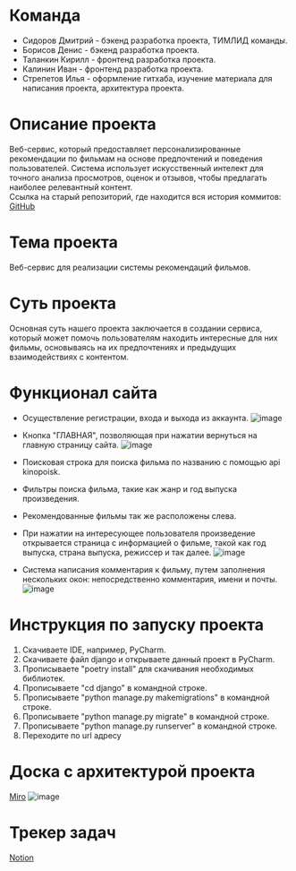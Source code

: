 # Команда 
* Сидоров Дмитрий - бэкенд разработка проекта, ТИМЛИД команды.
* Борисов Денис - бэкенд разработка проекта.
* Таланкин Кирилл - фронтенд разработка проекта.
* Калинин Иван - фронтенд разработка проекта.
* Стрепетов Илья - оформление гитхаба, изучение материала для написания проекта, архитектура проекта.

# Описание проекта
Веб-сервис, который предоставляет персонализированные рекомендации по фильмам на основе предпочтений и поведения пользователей. Система использует искусственный интелект для точного анализа просмотров, оценок и отзывов, чтобы предлагать наиболее релевантный контент. \
Ссылка на старый репозиторий, где находится вся история коммитов: [GitHub](https://github.com/Dmitrii1404/IT-project)

# Тема проекта
Веб-сервис для реализации системы рекомендаций фильмов.

# Суть проекта
Основная суть нашего проекта заключается в создании сервиса, который может помочь пользователям находить интересные для них фильмы, основываясь на их предпочтениях и предыдущих взаимодействиях с контентом.

# Функционал сайта

* Осуществление регистрации, входа и выхода из аккаунта.
![image](https://github.com/gorilli4/IT-project-new/assets/145994444/6c8a180a-4c78-498b-af81-3123e489e873)



* Кнопка "ГЛАВНАЯ", позволяющая при нажатии вернуться на главную страницу сайта.
![image](https://github.com/gorilli4/IT-project-new/assets/145994444/85aacede-006c-4fe4-862a-fb9b8072cf28)


* Поисковая строка для поиска фильма по названию с помощью api kinopoisk.

* Фильтры поиска фильма, такие как жанр и год выпуска произведения.
  
* Рекомендованные фильмы так же расположены слева.
  

* При нажатии на интересующее пользователя произведение открывается страница с информацией о фильме, такой как год выпуска, страна выпуска, режиссер и так далее.
![image](https://github.com/gorilli4/IT-project-new/assets/145994444/f6fd8a03-29d9-4b40-8151-8c6ce9dd6a54)


* Система написания комментария к фильму, путем заполнения нескольких окон: непосредственно комментария, имени и почты.
  ![image](https://github.com/Dmitrii1404/IT-project/assets/145994444/493e82f6-cde5-4fdc-b615-273806cdb601)


# Инструкция по запуску проекта
1. Скачиваете IDE, например, PyCharm.
2. Скачиваете файл django и открываете данный проект в PyCharm.
3. Прописываете "poetry install" для скачивания необходимых библиотек.
4. Прописываете "cd django" в командной строке.
5. Прописываете "python manage.py makemigrations" в командной строке.
6. Прописываете "python manage.py migrate" в командной строке.
7. Прописываете "python manage.py runserver" в командной строке.
8. Переходите по url адресу

# Доска с архитектурой проекта
[Miro](https://miro.com/app/board/uXjVK-J065o=/) 
![image](https://github.com/Dmitrii1404/IT-project-new/assets/144604875/5eec99c4-6310-43d9-986f-3f3327a9a191)


# Трекер задач 
[Notion](https://www.notion.so/bd793c4221284e228ae5a3846eb33be8?v=591e20ba10374947b63632ed507a48d9)
 
